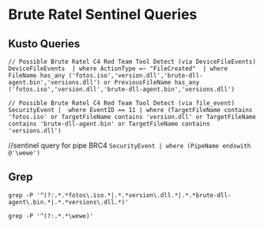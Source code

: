 # Brute Ratel Sentinel Queries

## Kusto Queries

`// Possible Brute Ratel C4 Red Team Tool Detect (via DeviceFileEvents)
DeviceFileEvents 
| where ActionType =~ "FileCreated" 
| where FileName has_any ('fotos.iso','version.dll','brute-dll-agent.bin','versions.dll') or PreviousFileName has_any ('fotos.iso','version.dll','brute-dll-agent.bin','versions.dll') `

`// Possible Brute Ratel C4 Red Team Tool Detect (via file_event)
SecurityEvent |  where EventID == 11 | where (TargetFileName contains 'fotos.iso' or TargetFileName contains 'version.dll' or TargetFileName contains 'brute-dll-agent.bin' or TargetFileName contains 'versions.dll')`

//sentinel query for pipe BRC4
`SecurityEvent | where (PipeName endswith @'\wewe')`

## Grep

`grep -P '^(?:.*.*fotos\.iso.*|.*.*version\.dll.*|.*.*brute-dll-agent\.bin.*|.*.*versions\.dll.*)'`

`grep -P '^(?:.*.*\wewe)'`

